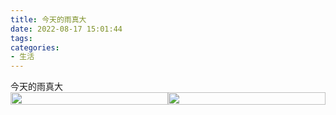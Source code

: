 ```yaml
---
title: 今天的雨真大
date: 2022-08-17 15:01:44
tags:
categories: 
- 生活
---
```

<li style='font-size:14px;list-style: none;'>今天的雨真大</li>

<!--more-->
<div style='display:flex;margin:20rpx 0'>
<img src='http://flechazoblog.site:5006/img/30c4e730-1dff-11ed-8de2-71340cc62bd8.png' width='100%' height='100%' />
<img src='http://flechazoblog.site:5006/img/2a0378d0-1dff-11ed-8de2-71340cc62bd8.png' width='100%' height='100%' />
</div>
